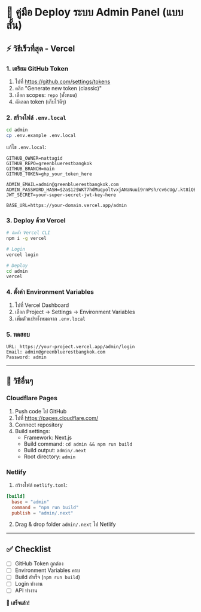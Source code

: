 # 🚀 คู่มือ Deploy ระบบ Admin Panel (แบบสั้น)

## ⚡ วิธีเร็วที่สุด - Vercel

### 1. เตรียม GitHub Token
1. ไปที่ https://github.com/settings/tokens
2. คลิก "Generate new token (classic)"
3. เลือก scopes: `repo` (ทั้งหมด)
4. คัดลอก token (เก็บไว้ดีๆ)

### 2. สร้างไฟล์ `.env.local`
```bash
cd admin
cp .env.example .env.local
```

แก้ไข `.env.local`:
```env
GITHUB_OWNER=nattagid
GITHUB_REPO=greenbluerestbangkok  
GITHUB_BRANCH=main
GITHUB_TOKEN=ghp_your_token_here

ADMIN_EMAIL=admin@greenbluerestbangkok.com
ADMIN_PASSWORD_HASH=$2a$12$WKT7hdMuqyoltvxjANaNuui9rnPsh/cv6cUg/.kt8iQBRTxt8jAJS
JWT_SECRET=your-super-secret-jwt-key-here

BASE_URL=https://your-domain.vercel.app/admin
```

### 3. Deploy ด้วย Vercel
```bash
# ติดตั้ง Vercel CLI
npm i -g vercel

# Login
vercel login

# Deploy
cd admin
vercel
```

### 4. ตั้งค่า Environment Variables
1. ไปที่ Vercel Dashboard
2. เลือก Project → Settings → Environment Variables
3. เพิ่มตัวแปรทั้งหมดจาก `.env.local`

### 5. ทดสอบ
```
URL: https://your-project.vercel.app/admin/login
Email: admin@greenbluerestbangkok.com
Password: admin
```

---

## 🔧 วิธีอื่นๆ

### Cloudflare Pages
1. Push code ไป GitHub
2. ไปที่ https://pages.cloudflare.com/
3. Connect repository
4. Build settings:
   - Framework: Next.js
   - Build command: `cd admin && npm run build`
   - Build output: `admin/.next`
   - Root directory: `admin`

### Netlify
1. สร้างไฟล์ `netlify.toml`:
```toml
[build]
  base = "admin"
  command = "npm run build"
  publish = "admin/.next"
```
2. Drag & drop folder `admin/.next` ไป Netlify

---

## ✅ Checklist
- [ ] GitHub Token ถูกต้อง
- [ ] Environment Variables ครบ
- [ ] Build สำเร็จ (`npm run build`)
- [ ] Login ทำงาน
- [ ] API ทำงาน

**🎉 เสร็จแล้ว!**


